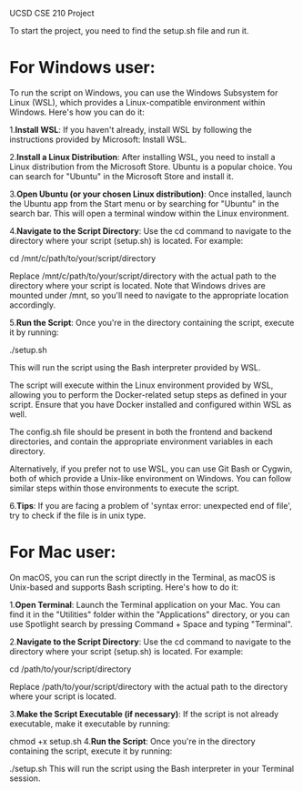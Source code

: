 UCSD CSE 210 Project

To start the project, you need to find the setup.sh file and run it.

# For Windows user:

To run the script on Windows, you can use the Windows Subsystem for Linux (WSL), which provides a Linux-compatible environment within Windows. Here's how you can do it:

1.**Install WSL**: If you haven't already, install WSL by following the instructions provided by Microsoft: Install WSL.

2.**Install a Linux Distribution**: After installing WSL, you need to install a Linux distribution from the Microsoft Store. Ubuntu is a popular choice. You can search for "Ubuntu" in the Microsoft Store and install it.

3.**Open Ubuntu (or your chosen Linux distribution)**: Once installed, launch the Ubuntu app from the Start menu or by searching for "Ubuntu" in the search bar. This will open a terminal window within the Linux environment.

4.**Navigate to the Script Directory**: Use the cd command to navigate to the directory where your script (setup.sh) is located. For example:

cd /mnt/c/path/to/your/script/directory

Replace /mnt/c/path/to/your/script/directory with the actual path to the directory where your script is located. Note that Windows drives are mounted under /mnt, so you'll need to navigate to the appropriate location accordingly.

5.**Run the Script**: Once you're in the directory containing the script, execute it by running:

./setup.sh

This will run the script using the Bash interpreter provided by WSL.

The script will execute within the Linux environment provided by WSL, allowing you to perform the Docker-related setup steps as defined in your script. Ensure that you have Docker installed and configured within WSL as well.

The config.sh file should be present in both the frontend and backend directories, and contain the appropriate environment variables in each directory.

Alternatively, if you prefer not to use WSL, you can use Git Bash or Cygwin, both of which provide a Unix-like environment on Windows. You can follow similar steps within those environments to execute the script.

6.**Tips**: If you are facing a problem of 'syntax error: unexpected end of file', try to check if the file is in unix type.

# For Mac user:

On macOS, you can run the script directly in the Terminal, as macOS is Unix-based and supports Bash scripting. Here's how to do it:

1.**Open Terminal**: Launch the Terminal application on your Mac. You can find it in the "Utilities" folder within the "Applications" directory, or you can use Spotlight search by pressing Command + Space and typing "Terminal".

2.**Navigate to the Script Directory**: Use the cd command to navigate to the directory where your script (setup.sh) is located. For example:

cd /path/to/your/script/directory

Replace /path/to/your/script/directory with the actual path to the directory where your script is located.

3.**Make the Script Executable (if necessary)**: If the script is not already executable, make it executable by running:

chmod +x setup.sh
4.**Run the Script**: Once you're in the directory containing the script, execute it by running:

./setup.sh
This will run the script using the Bash interpreter in your Terminal session.
